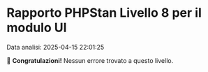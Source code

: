 # Rapporto PHPStan Livello 8 per il modulo UI

Data analisi: 2025-04-15 22:01:25

🎉 **Congratulazioni!** Nessun errore trovato a questo livello.

